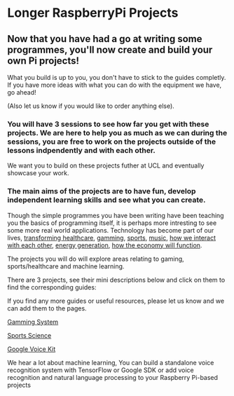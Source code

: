 # Longer RaspberryPi Projects

## Now that you have had a go at writing some programmes, you'll now create and build your own Pi projects! 

What you build is up to you, you don't have to stick to the guides completly. If you have more ideas with what you can do with the equipment we have, go ahead! 

(Also let us know if you would like to order anything else). 

### You will have 3 sessions to see how far you get with these projects. We are here to help you as much as we can during the sessions, you are free to work on the projects outside of the lessons indpendently and with each other. 

We want you to build on these projects futher at UCL and eventually showcase your work. 

### The main aims of the projects are to have fun, develop independent learning skills and see what you can create. 

Though the simple programmes you have been writing have been teaching you the basics of programming itself, it is perhaps more intresting to see some more real world applications. Technology has become part of our lives, [transforming healthcare](http://www.wired.co.uk/article/empatica-embrace-epilepsy-wearable-medical-device), [gamming](http://www.wired.co.uk/article/holodeckvr-virtual-gaming-virtual-reality), [sports](http://www.wired.co.uk/article/real-madrid-wearable-tech-shaping-football-future), [music](http://www.wired.co.uk/article/how-is-technology-changing-music-big-question), [how we interact with each other](http://www.wired.co.uk/article/facebook-facial-recognition-opt-out-settings-lawsuit-turn-off-gdpr-eu), [energy generation](http://www.wired.co.uk/article/xprize-global-warming-climate-change-co2-pollution), [how the economy will function](https://www.wired.com/story/how-technology-unsettled-the-stock-market/). 

The projects you will do will explore areas relating to gaming, sports/healthcare and machine learning. 

There are 3 projects, see their mini descriptions below and click on them to find the corresponding guides: 

If you find any more guides or useful resources, please let us know and we can add them to the pages.  

[Gamming System](./pi_gamming.md) 

[Sports Science](./pi_sports_science.md)

[Google Voice Kit](./pi_google_voice_kits.md) 

We hear a lot about machine learning, You can build a standalone voice recognition system with TensorFlow or Google SDK or add voice recognition and natural language processing to your Raspberry Pi-based projects 
